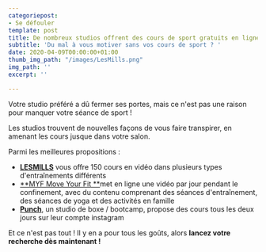 ```yaml
---
categoriepost:
- Se défouler
template: post
title: De nombreux studios offrent des cours de sport gratuits en ligne
subtitle: 'Du mal à vous motiver sans vos cours de sport ? '
date: 2020-04-09T00:00:00+01:00
thumb_img_path: "/images/LesMills.png"
img_path: ''
excerpt: ''

---
```

Votre studio préféré a dû fermer ses portes, mais ce n'est pas une raison pour manquer votre séance de sport !

Les studios trouvent de nouvelles façons de vous faire transpirer, en amenant les cours jusque dans votre salon.

Parmi les meilleures propositions :

* [**LESMILLS**](https://watch.lesmillsondemand.com/browse) vous offre 150 cours en vidéo dans plusieurs types d'entraînements différents
* [**MYF Move Your Fit **](https://www.youtube.com/user/jalexica/videos "Move Your Fit")met en ligne une vidéo par jour pendant le confinement, avec du contenu comprenant des séances d'entraînement, des séances de yoga et des activités en famille
* [**Punch**](https://www.instagram.com/punch.boxing/channel/), un studio de boxe / bootcamp, propose des cours tous les deux jours sur leur compte instagram

Et ce n'est pas tout ! Il y en a pour tous les goûts, alors **lancez votre recherche dès maintenant !**